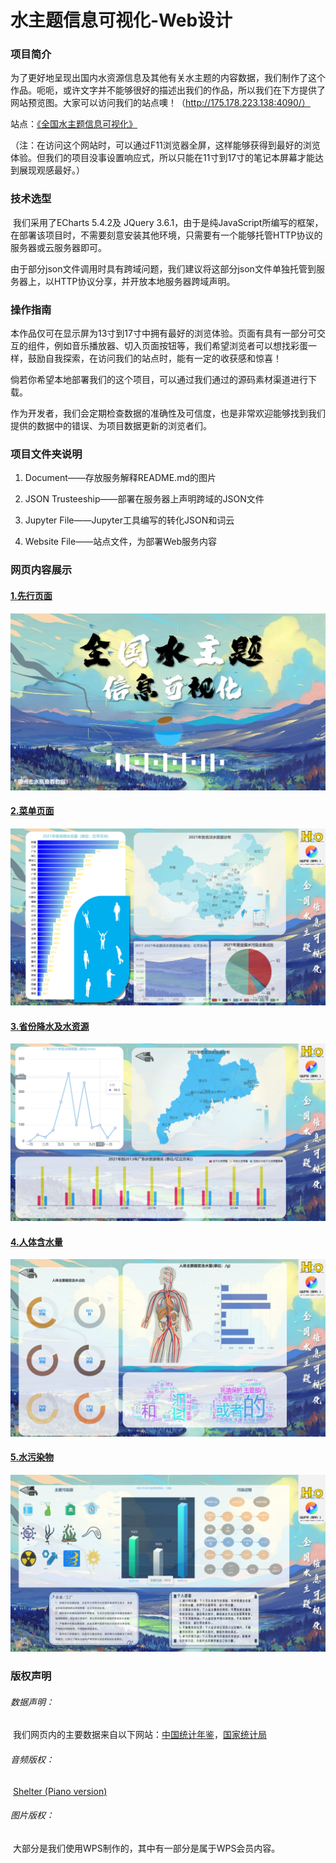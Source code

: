 # 水主题信息可视化-Web设计



### 项目简介

​		为了更好地呈现出国内水资源信息及其他有关水主题的内容数据，我们制作了这个作品。呃呃，或许文字并不能够很好的描述出我们的作品，所以我们在下方提供了网站预览图。大家可以访问我们的站点噢！（http://175.178.223.138:4090/）

站点：[《全国水主题信息可视化》](http://175.178.223.138:4090/)

（注：在访问这个网站时，可以通过F11浏览器全屏，这样能够获得到最好的浏览体验。但我们的项目没事设置响应式，所以只能在11寸到17寸的笔记本屏幕才能达到展现观感最好。）



### 技术选型

​		我们采用了ECharts 5.4.2及 JQuery 3.6.1，由于是纯JavaScript所编写的框架，在部署该项目时，不需要刻意安装其他环境，只需要有一个能够托管HTTP协议的服务器或云服务器即可。

​		由于部分json文件调用时具有跨域问题，我们建议将这部分json文件单独托管到服务器上，以HTTP协议分享，并开放本地服务器跨域声明。



### 操作指南

​       本作品仅可在显示屏为13寸到17寸中拥有最好的浏览体验。页面有具有一部分可交互的组件，例如音乐播放器、切入页面按钮等，我们希望浏览者可以想找彩蛋一样，鼓励自我探索，在访问我们的站点时，能有一定的收获感和惊喜！

​        倘若你希望本地部署我们的这个项目，可以通过我们通过的源码素材渠道进行下载。

​        作为开发者，我们会定期检查数据的准确性及可信度，也是非常欢迎能够找到我们提供的数据中的错误、为项目数据更新的浏览者们。



### 项目文件夹说明

1. Document——存放服务解释README.md的图片

2. JSON Trusteeship——部署在服务器上声明跨域的JSON文件

3. Jupyter File——Jupyter工具编写的转化JSON和词云

4. Website File——站点文件，为部署Web服务内容

   

### 网页内容展示

#### <u>1.先行页面</u>

![01](.\Document\01.jpg)



#### <u>2.菜单页面</u>

![02](.\Document\02.jpg)



#### <u>3.省份降水及水资源</u>

![05](.\Document\05.jpg)



#### <u>4.人体含水量</u>

![03](.\Document\03.jpg)



#### <u>5.水污染物</u>

![04](.\Document\04.jpg)



### 版权声明

###### 数据声明：

​		我们网页内的主要数据来自以下网站：[中国统计年鉴](http://www.stats.gov.cn/sj/ndsj/2022/indexch.htm)，[国家统计局](http://www.stats.gov.cn/)

###### 音频版权：	

​		[Shelter (Piano version)](https://y.qq.com/n/ryqq/songDetail/001SMgRn1Y35in)

###### 图片版权：

​		大部分是我们使用WPS制作的，其中有一部分是属于WPS会员内容。
